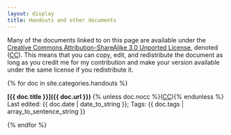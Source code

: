 ```yaml
---
layout: display
title: Handouts and other documents
---
```


Many of the documents linked to on this page are available under the
<a rel="license" href="http://creativecommons.org/licenses/by-sa/3.0/"> 
Creative Commons Attribution-ShareAlike 3.0 Unported License</a>, denoted 
\([CC][]\). This means that you can copy, edit, and redistribute the document 
as long as you credit me for my contribution and make your version available
under the same license if you redistribute it.

{% for doc in site.categories.handouts %}

**[{{ doc.title }}]({{ doc.url }})** {% unless doc.nocc %}\([CC][]\){% endunless %}  
Last edited: {{ doc.date | date_to_string }}; 
Tags: {{ doc.tags | array_to_sentence_string }}

{% endfor %}

[CC]: http://creativecommons.org/licenses/by-sa/3.0/
